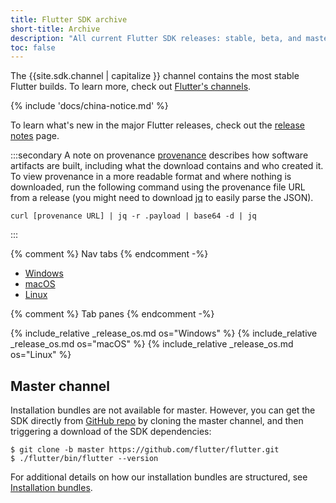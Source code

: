 ```yaml
---
title: Flutter SDK archive
short-title: Archive
description: "All current Flutter SDK releases: stable, beta, and master."
toc: false
---
```


<style>
.scrollable-table {
  overflow-y: scroll;
  max-height: 20rem;
}
</style>

The {{site.sdk.channel | capitalize }} channel contains the
most stable Flutter builds.
To learn more, check out [Flutter's channels][].

{% include 'docs/china-notice.md' %}

To learn what's new in the major Flutter releases,
check out the [release notes][] page.


:::secondary A note on provenance
  [provenance](https://slsa.dev/provenance)
  describes how software artifacts are built, including
  what the download contains and who created it.
  To view provenance in a more readable format
  and where nothing is downloaded, run the following
  command using the provenance file URL from a release (you might need to 
  download [jq](https://stedolan.github.io/jq/) to easily parse the JSON).

  ```console
  curl [provenance URL] | jq -r .payload | base64 -d | jq
  ```
:::

{% comment %} Nav tabs {% endcomment -%}
<ul class="nav nav-tabs" id="os-archive-tabs" role="tablist">
  <li class="nav-item">
    <a class="nav-link active" id="windows-tab" href="#windows" role="tab" aria-controls="windows" aria-selected="true">Windows</a>
  </li>
  <li class="nav-item">
    <a class="nav-link" id="macos-tab" href="#macos" role="tab" aria-controls="macos" aria-selected="false">macOS</a>
  </li>
  <li class="nav-item">
    <a class="nav-link" id="linux-tab" href="#linux" role="tab" aria-controls="linux" aria-selected="false">Linux</a>
  </li>
</ul>

{% comment %} Tab panes {% endcomment -%}
<div id="sdk-archives" class="tab-content">
{% include_relative _release_os.md os="Windows" %}
{% include_relative _release_os.md os="macOS" %}
{% include_relative _release_os.md os="Linux" %}
</div>

## Master channel

Installation bundles are not available for master.
However, you can get the SDK directly from
[GitHub repo][] by cloning the master channel,
and then triggering a download of the SDK dependencies:

```console
$ git clone -b master https://github.com/flutter/flutter.git
$ ./flutter/bin/flutter --version
```

For additional details on how our installation bundles are structured,
see [Installation bundles][].

[Flutter's channels]: {{site.repo.flutter}}/wiki/Flutter-build-release-channels
[release notes]: /release/release-notes
[GitHub repo]: {{site.repo.flutter}}
[Installation bundles]: {{site.repo.flutter}}/wiki/Flutter-Installation-Bundles
